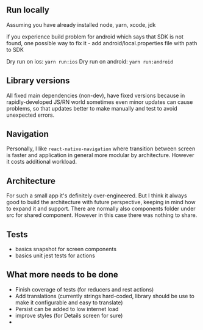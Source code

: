 ## Run locally

Assuming you have already installed node, yarn, xcode, jdk 

if you experience build problem for android which says that SDK is not found, one possible way to fix it - add android/local.properties file with path to SDK 
 
Dry run on ios: `yarn run:ios`
Dry run on android: `yarn run:android`

## Library versions

All fixed main dependencies (non-dev), have fixed versions because in rapidly-developed JS/RN world sometimes even minor updates can cause problems, so that updates better to make manually and test to avoid unexpected errors. 

## Navigation

Personally, I like `react-native-navigation` where transition between screen is faster and application in general more modular by architecture. 
However it costs additional workload. 

## Architecture

For such a small app it's definitely over-engineered. But I think it always good to build the architecture with future perspective, keeping in mind how to expand it and support.
There are normally also components folder under src for shared component. However in this case there was nothing to share. 

## Tests

- basics snapshot for screen components
- basics unit jest tests for actions

## What more needs to be done

- Finish coverage of tests (for reducers and rest actions)
- Add translations (currently strings hard-coded, library should be use to make it configurable and easy to translate)
- Persist can be added to low internet load
- improve styles (for Details screen for sure)
- 
 
